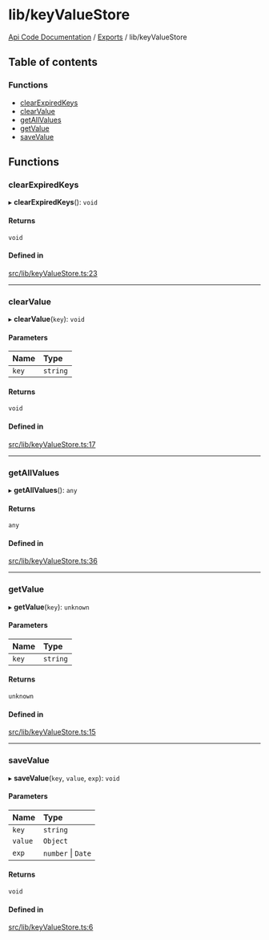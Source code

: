 # lib/keyValueStore
 
[Api Code Documentation](../README.md) / [Exports](../modules.md) / lib/keyValueStore

## Table of contents

### Functions

- [clearExpiredKeys](lib_keyValueStore.md#clearexpiredkeys)
- [clearValue](lib_keyValueStore.md#clearvalue)
- [getAllValues](lib_keyValueStore.md#getallvalues)
- [getValue](lib_keyValueStore.md#getvalue)
- [saveValue](lib_keyValueStore.md#savevalue)

## Functions

### clearExpiredKeys

▸ **clearExpiredKeys**(): `void`

#### Returns

`void`

#### Defined in

[src/lib/keyValueStore.ts:23](https://github.com/openkfw/TruBudget/blob/2e83742/api/src/lib/keyValueStore.ts#L23)

___

### clearValue

▸ **clearValue**(`key`): `void`

#### Parameters

| Name | Type |
| :------ | :------ |
| `key` | `string` |

#### Returns

`void`

#### Defined in

[src/lib/keyValueStore.ts:17](https://github.com/openkfw/TruBudget/blob/2e83742/api/src/lib/keyValueStore.ts#L17)

___

### getAllValues

▸ **getAllValues**(): `any`

#### Returns

`any`

#### Defined in

[src/lib/keyValueStore.ts:36](https://github.com/openkfw/TruBudget/blob/2e83742/api/src/lib/keyValueStore.ts#L36)

___

### getValue

▸ **getValue**(`key`): `unknown`

#### Parameters

| Name | Type |
| :------ | :------ |
| `key` | `string` |

#### Returns

`unknown`

#### Defined in

[src/lib/keyValueStore.ts:15](https://github.com/openkfw/TruBudget/blob/2e83742/api/src/lib/keyValueStore.ts#L15)

___

### saveValue

▸ **saveValue**(`key`, `value`, `exp`): `void`

#### Parameters

| Name | Type |
| :------ | :------ |
| `key` | `string` |
| `value` | `Object` |
| `exp` | `number` \| `Date` |

#### Returns

`void`

#### Defined in

[src/lib/keyValueStore.ts:6](https://github.com/openkfw/TruBudget/blob/2e83742/api/src/lib/keyValueStore.ts#L6)
